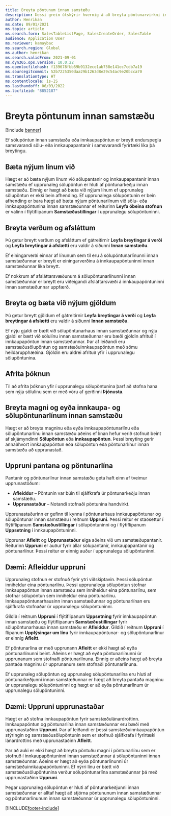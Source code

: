 ```yaml
---
title: Breyta pöntunum innan samstæðu
description: Þessi grein útskýrir hvernig á að breyta pöntunarvirkni innan samstæðu
author: Henrikan
ms.date: 09/01/2021
ms.topic: article
ms.search.form: SalesTableListPage, SalesCreateOrder, SalesTable
audience: Application User
ms.reviewer: kamaybac
ms.search.region: Global
ms.author: henrikan
ms.search.validFrom: 2021-09-01
ms.dyn365.ops.version: 10.0.22
ms.openlocfilehash: f139678fbb59b9132ece1ab758e141ec7cdb7a19
ms.sourcegitcommit: 52b7225350daa29b1263d8e29c54ac9e20bcca70
ms.translationtype: HT
ms.contentlocale: is-IS
ms.lasthandoff: 06/03/2022
ms.locfileid: "8852187"
---
```

# <a name="change-intercompany-orders"></a>Breyta pöntunum innan samstæðu

[!include [banner](../../includes/banner.md)]

Ef sölupöntun innan samstæðu eða innkaupapöntun er breytt endurspegla samsvarandi sölu- eða innkaupapantanir í samsvarandi fyrirtæki líka þá breytingu.

## <a name="adding-new-lines"></a>Bæta nýjum línum við

Hægt er að bæta nýjum línum við sölupantanir og innkaupapantanir innan samstæðu ef upprunaleg sölupöntun er hluti af pöntunarkeðju innan samstæðu. Einnig er hægt að bæta við nýjum línum ef upprunaleg sölupöntun er ekki bein afhending. Ef upprunalega sölupöntunin er bein afhending er bara hægt að bæta nýjum pöntunarlínum við sölu- eða innkaupapöntunina innan samstæðunnar ef reiturinn **Leyfa óbeina stofnun** er valinn í flýtiflipanum **Samstæðustillingar** í upprunalegu sölupöntuninni.

## <a name="changing-prices-and-discounts"></a>Breyta verðum og afsláttum

Þú getur breytt verðum og afsláttum ef gátreitirnir **Leyfa breytingar á verði** og **Leyfa breytingar á afslætti** eru valdir á síðunni **Innan samstæðu**.

Ef einingarverði einnar af línunum sem til eru á sölupöntunarlínunni innan samstæðunnar er breytt er einingarverðinu á innkaupapöntuninni innan samstæðunnar líka breytt.

Ef nokkrum af afsláttarsvæðunum á sölupöntunarlínunni innan samstæðunnar er breytt eru viðeigandi afsláttarsvæði á innkaupapöntuninni innan samstæðunnar uppfærð.

## <a name="changing-and-adding-new-charges"></a>Breyta og bæta við nýjum gjöldum

Þú getur breytt gjöldum ef gátreitirnir **Leyfa breytingar á verði** og **Leyfa breytingar á afslætti** eru valdir á síðunni **Innan samstæðu**.

Ef nýju gjaldi er bætt við sölupöntunarhaus innan samstæðunnar og nýju gjaldi er bætt við sölulínu innan samstæðunnar eru bæði gjöldin afrituð í innkaupapöntun innan samstæðunnar. Þar af leiðandi eru samstæðusölupöntun og samstæðuinnkaupapöntun með sömu heildarupphæðina. Gjöldin eru aldrei afrituð yfir í upprunalegu sölupöntunina.

## <a name="copying-a-fee"></a>Afrita þóknun

Til að afrita þóknun yfir í upprunalegu sölupöntunina þarf að stofna hana sem nýja sölulínu sem er með vöru af gerðinni **Þjónusta**.

## <a name="changing-quantities-and-deleting-intercompany-purchases-and-sales-order-lines"></a>Breyta magni og eyða innkaupa- og sölupöntunarlínum innan samstæðu

Hægt er að breyta magninu eða eyða innkaupapöntunarlínu eða sölupöntunarlínu innan samstæðu aðeins ef línan hefur verið stofnuð beint af skjámyndinni **Sölupöntun** eða **innkaupapöntun**. Þessi breyting gerir annaðhvort innkaupapöntun eða sölupöntun eða pöntunarlínur innan samstæðu að upprunastað.

## <a name="origins-of-orders-and-order-lines"></a>Uppruni pantana og pöntunarlína

Pantanir og pöntunarlínur innan samstæðu geta haft einn af tveimur upprunastöðum:

- **Afleiddur** – Pöntunin var búin til sjálfkrafa úr pöntunarkeðju innan samstæðu.
- **Upprunastaður** – Notandi stofnaði pöntunina handvirkt.

Upprunastaðurinn er gefinn til kynna í pöntunarhaus innkaupapöntunar og sölupöntunar innan samstæðu í reitnum **Uppruni**. Þessi reitur er staðsettur í flýtiflipanum **Samstæðustillingar** í sölupöntuninni og í flýtiflipanum **Uppsetning** í innkaupapöntuninni.

Upprunar **Afleitt** og **Upprunastaður** eiga aðeins við um samstæðupantanir. Reiturinn **Uppruni** er auður fyrir allar sölupantanir, innkaupapantanir og pöntunarlínur. Þessi reitur er einnig auður í upprunalegu sölupöntuninni.

## <a name="example-derived-origin"></a>Dæmi: Afleiddur uppruni

Upprunaleg stofnun er stofnuð fyrir ytri viðskiptavin. Þessi sölupöntun inniheldur eina pöntunarlínu. Þessi upprunalega sölupöntun stofnar innkaupapöntun innan samstæðu sem inniheldur eina pöntunarlínu, sem stofnar sölupöntun sem inniheldur eina pöntunarlínu. Innkaupapöntunarhausinn innan samstæðunnar og pöntunarlínan eru sjálfkrafa stofnaðar úr upprunalegu sölupöntuninni.

Gildið í reitnum **Uppruni** í flýtiflipanum **Uppsetning** fyrir innkaupapöntun innan samstæðu og flýtiflipanum **Samstæðustillingar** fyrir sölupöntunarhausa innan samstæðu er **Afleiddur**. Gildið í reitnum **Uppruni** í flipanum **Upplýsingar um línu** fyrir innkaupapöntunar- og sölupöntunarlínur er einnig **Afleitt**.

Ef pöntunarlína er með upprunann **Afleitt** er ekki hægt að eyða pöntunarlínunni beint. Aðeins er hægt að eyða pöntunarlínunni úr upprunanum sem stofnaði pöntunarlínuna. Einnig er aðeins hægt að breyta pantaða magninu úr upprunanum sem stofnaði pöntunarlínuna.

Ef upprunaleg sölupöntun og upprunaleg sölupöntunarlína eru hluti af pöntunarkeðjunni innan samstæðunnar er hægt að breyta pantaða magninu úr upprunalegu sölupöntuninni og hægt er að eyða pöntunarlínum úr upprunalegu sölupöntuninni.

## <a name="example-source-origin"></a>Dæmi: Uppruni upprunastaðar

Hægt er að stofna innkaupapöntun fyrir samstæðulánardrottinn. Innkaupapöntun og pöntunarlína innan samstæðunnar eru bæði með upprunastaðinn **Uppruni**. Þar af leiðandi er þessi samstæðuinnkaupapöntun stýringin og samstæðusölupöntunin sem er stofnuð sjálfkrafa í fyrirtæki lánardrottins með upprunastaðinn **Afleitt**.

Þar að auki er ekki hægt að breyta pöntuðu magni í pöntunarlínu sem er stofnuð í innkaupapöntuninni innan samstæðunnar á sölupöntuninni innan samstæðunnar. Aðeins er hægt að eyða pöntunarlínunni úr samstæðuinnkaupapöntuninni. Ef nýrri línu er bætt við samstæðusölupöntunina verður sölupöntunarlína samstæðunnar þá með upprunastaðinn **Uppruni**.

Þegar upprunaleg sölupöntun er hluti af pöntunarkeðjunni innan samstæðunnar er alltaf hægt að stjórna pöntununum innan samstæðunnar og pöntunarlínunum innan samstæðunnar úr upprunalegu sölupöntuninni.

[!INCLUDE[footer-include](../../includes/footer-banner.md)]
